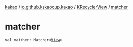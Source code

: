 [kakao](../../index.md) / [io.github.kakaocup.kakao](../index.md) / [KRecyclerView](index.md) / [matcher](./matcher.md)

# matcher

`val matcher: Matcher<`[`View`](https://developer.android.com/reference/android/view/View.html)`>`